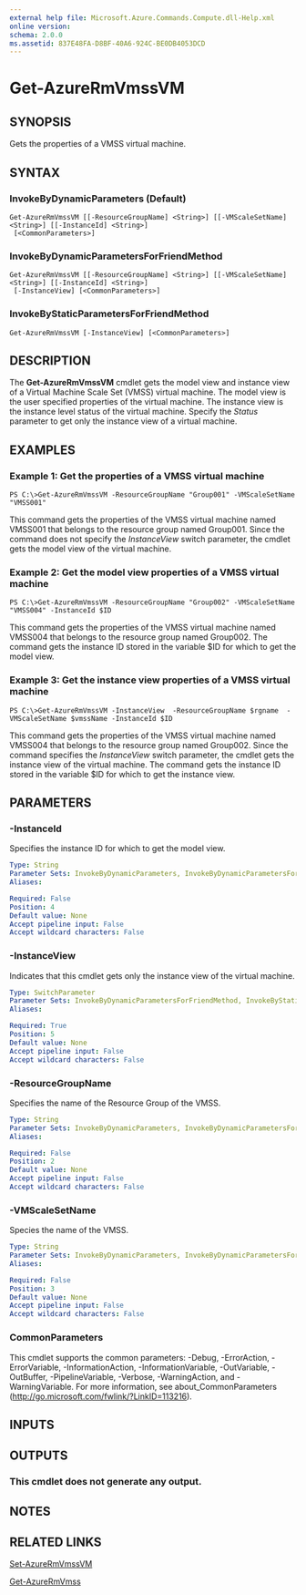 ```yaml
---
external help file: Microsoft.Azure.Commands.Compute.dll-Help.xml
online version: 
schema: 2.0.0
ms.assetid: 837E48FA-D8BF-40A6-924C-BE0DB4053DCD
---
```


# Get-AzureRmVmssVM

## SYNOPSIS
Gets the properties of a VMSS virtual machine.

## SYNTAX

### InvokeByDynamicParameters (Default)
```
Get-AzureRmVmssVM [[-ResourceGroupName] <String>] [[-VMScaleSetName] <String>] [[-InstanceId] <String>]
 [<CommonParameters>]
```

### InvokeByDynamicParametersForFriendMethod
```
Get-AzureRmVmssVM [[-ResourceGroupName] <String>] [[-VMScaleSetName] <String>] [[-InstanceId] <String>]
 [-InstanceView] [<CommonParameters>]
```

### InvokeByStaticParametersForFriendMethod
```
Get-AzureRmVmssVM [-InstanceView] [<CommonParameters>]
```

## DESCRIPTION
The **Get-AzureRmVmssVM** cmdlet gets the model view and instance view of a Virtual Machine Scale Set (VMSS) virtual machine.
The model view is the user specified properties of the virtual machine.
The instance view is the instance level status of the virtual machine.
Specify the *Status* parameter to get only the instance view of a virtual machine.

## EXAMPLES

### Example 1: Get the properties of a VMSS virtual machine
```
PS C:\>Get-AzureRmVmssVM -ResourceGroupName "Group001" -VMScaleSetName "VMSS001"
```

This command gets the properties of the VMSS virtual machine named VMSS001 that belongs to the resource group named Group001.
Since the command does not specify the *InstanceView* switch parameter, the cmdlet gets the model view of the virtual machine.

### Example 2: Get the model view properties of a VMSS virtual machine
```
PS C:\>Get-AzureRmVmssVM -ResourceGroupName "Group002" -VMScaleSetName "VMSS004" -InstanceId $ID
```

This command gets the properties of the VMSS virtual machine named VMSS004 that belongs to the resource group named Group002.
The command gets the instance ID stored in the variable $ID for which to get the model view.

### Example 3: Get the instance view properties of a VMSS virtual machine
```
PS C:\>Get-AzureRmVmssVM -InstanceView  -ResourceGroupName $rgname  -VMScaleSetName $vmssName -InstanceId $ID
```

This command gets the properties of the VMSS virtual machine named VMSS004 that belongs to the resource group named Group002.
Since the command specifies the *InstanceView* switch parameter, the cmdlet gets the instance view of the virtual machine.
The command gets the instance ID stored in the variable $ID for which to get the instance view.

## PARAMETERS

### -InstanceId
Specifies the instance ID for which to get the model view.

```yaml
Type: String
Parameter Sets: InvokeByDynamicParameters, InvokeByDynamicParametersForFriendMethod
Aliases: 

Required: False
Position: 4
Default value: None
Accept pipeline input: False
Accept wildcard characters: False
```

### -InstanceView
Indicates that this cmdlet gets only the instance view of the virtual machine.

```yaml
Type: SwitchParameter
Parameter Sets: InvokeByDynamicParametersForFriendMethod, InvokeByStaticParametersForFriendMethod
Aliases: 

Required: True
Position: 5
Default value: None
Accept pipeline input: False
Accept wildcard characters: False
```

### -ResourceGroupName
Specifies the name of the Resource Group of the VMSS.

```yaml
Type: String
Parameter Sets: InvokeByDynamicParameters, InvokeByDynamicParametersForFriendMethod
Aliases: 

Required: False
Position: 2
Default value: None
Accept pipeline input: False
Accept wildcard characters: False
```

### -VMScaleSetName
Species the name of the VMSS.

```yaml
Type: String
Parameter Sets: InvokeByDynamicParameters, InvokeByDynamicParametersForFriendMethod
Aliases: 

Required: False
Position: 3
Default value: None
Accept pipeline input: False
Accept wildcard characters: False
```

### CommonParameters
This cmdlet supports the common parameters: -Debug, -ErrorAction, -ErrorVariable, -InformationAction, -InformationVariable, -OutVariable, -OutBuffer, -PipelineVariable, -Verbose, -WarningAction, and -WarningVariable. For more information, see about_CommonParameters (http://go.microsoft.com/fwlink/?LinkID=113216).

## INPUTS

## OUTPUTS

### This cmdlet does not generate any output.

## NOTES

## RELATED LINKS

[Set-AzureRmVmssVM](./Set-AzureRmVmssVM.md)

[Get-AzureRmVmss](./Get-AzureRmVmss.md)


